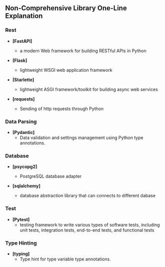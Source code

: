 ## Non-Comprehensive Library One-Line Explanation

### Rest

- **[FastAPI]**
  - a modern Web framework for building RESTful APIs in Python
 
- **[Flask]**
  - lightweight WSGI web application framework
 
- **[Starlette]**
  - lightweight ASGI framework/toolkit for building async web services

- **[requests]**
  - Sending of http requests through Python
  
### Data Parsing

- **[Pydantic]**
  - Data validation and settings management using Python type annotations.

### Database

- **[psycopg2]**
  - PostgreSQL database adapter 
  
- **[sqlalchemy]**
  - database abstraction library that can connects to different dabase


### Test

- **[Pytest]**
  - testing framework to write various types of software tests, including unit tests, integration tests, end-to-end tests, and functional tests


### Type Hinting

- **[typing]**
  - Type hint for type variable type annotations.
